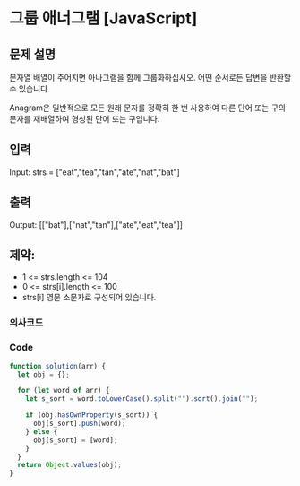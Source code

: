 # 그룹 애너그램 [JavaScript] 

## 문제 설명
문자열 배열이 주어지면 아나그램을 함께 그룹화하십시오. 어떤 순서로든 답변을 반환할 수 있습니다.

Anagram은 일반적으로 모든 원래 문자를 정확히 한 번 사용하여 다른 단어 또는 구의 문자를 재배열하여 형성된 단어 또는 구입니다.

## 입력
Input: strs = ["eat","tea","tan","ate","nat","bat"]

## 출력
Output: [["bat"],["nat","tan"],["ate","eat","tea"]]

## 제약:
- 1 <= strs.length <= 104 
- 0 <= strs[i].length <= 100
- strs[i] 영문 소문자로 구성되어 있습니다.

### 의사코드 

### Code
```js
function solution(arr) {
  let obj = {};

  for (let word of arr) {
    let s_sort = word.toLowerCase().split("").sort().join("");

    if (obj.hasOwnProperty(s_sort)) {
      obj[s_sort].push(word);
    } else {
      obj[s_sort] = [word];
    }
  }
  return Object.values(obj);
}
```
